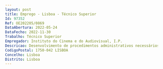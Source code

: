 ```yaml
--- 
layout: post
title: Emprego - Lisboa - Técnico Superior
Id: 97352
Ref: OE202205/0869
DataAbertura: 2022-05-24
DataFecho: 2022-11-30
Trabalho: Técnico Superior
Empregador: Instituto do Cinema e do Audiovisual, I.P.
Descricao: Desenvolvimento de procedimentos administrativos necessários à abertura dosconcursos públicos de apoio financeiro promovidos pelo Instituto(parametrização da plataforma eletrónica, lançamento de informações no site,etc.).Análise de candidaturas aos concursos de apoio financeiro elaborandoinformações técnicas e demais documentação de suporte à decisão.Atendimento público presencial, telefónico e eletrónico para prestação deinformações e esclarecimentos aos interessados.Apreciação e análise critica de situações relacionadas com candidaturasenquadradas na respetiva regulamentação legal.
CodigoPostal: 1750-042 LISBOA
Concelho: Lisboa
Distrito: Lisboa
--- 
```

